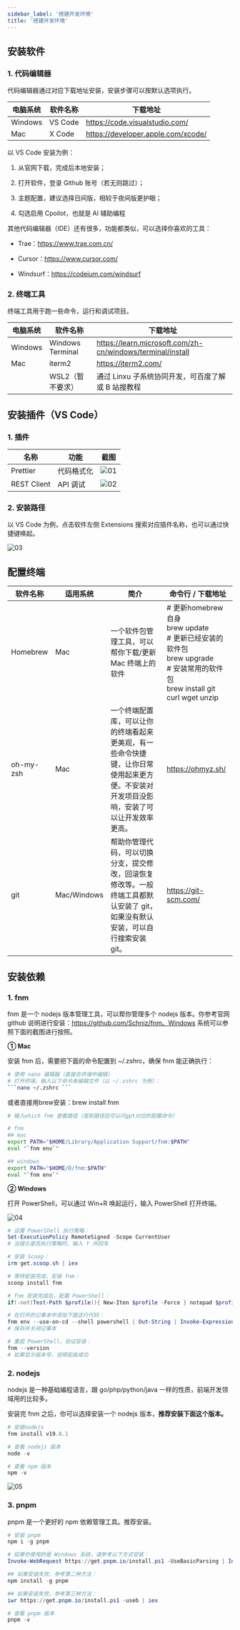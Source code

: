 ```yaml
---
sidebar_label: '搭建开发环境'
title: '搭建开发环境' 
---
```


## 安装软件

### 1. 代码编辑器

代码编辑器通过对应下载地址安装，安装步骤可以按默认选项执行。

| 电脑系统    | 软件名称    | 下载地址                               |
| ------- | ------- | ---------------------------------- |
| Windows | VS Code | https://code.visualstudio.com/     |
| Mac     | X Code  | https://developer.apple.com/xcode/ |

以 VS Code 安装为例：

1. 从官网下载，完成后本地安装；

2. 打开软件，登录 Github 账号（若无则跳过）；

3. 主题配置，建议选择日间版，相较于夜间版更护眼；

4. 勾选启用 Cpoilot，也就是 AI 辅助编程



其他代码编辑器（IDE）还有很多，功能都类似，可以选择你喜欢的工具：

* Trae：https://www.trae.com.cn/

* Cursor：https://www.cursor.com/

* Windsurf：https://codeium.com/windsurf



### 2. 终端工具

终端工具用于跑一些命令，运行和调试项目。

| 电脑系统    | 软件名称             | 下载地址                                                       |
| ------- | ---------------- | ---------------------------------------------------------- |
| Windows | Windows Terminal | https://learn.microsoft.com/zh-cn/windows/terminal/install |
| Mac     | iterm2           | https://iterm2.com/                                        |
|         | WSL2（暂不要求）       | 通过 Linxu 子系统协同开发，可百度了解或 B 站搜教程        |



## 安装插件（VS Code）

### 1. 插件

| 名称          | 功能     | 截图|
| ----------- | ------ | ----|
| Prettier    | 代码格式化  | ![01](/img/AI/basic/builddev/01.png) |
| REST Client | API 调试 | ![02](/img/AI/basic/builddev/02.png) |

### 2. 安装路径

以 VS Code 为例，点击软件左侧 Extensions 搜索对应插件名称，也可以通过快捷键唤起。

![03](/img/AI/basic/builddev/03.png)



## 配置终端

| 软件名称      | 适用系统        | 简介| 命令行 / 下载地址           |
| --------- | ----------- | ---- | -------------------- |
| Homebrew  | Mac         | 一个软件包管理工具，可以帮你下载/更新Mac 终端上的软件  | # 更新homebrew自身 <br/>brew update<br/> # 更新已经安装的软件包<br/>brew upgrade<br/># 安装常用的软件包 <br/>brew install git curl wget unzip<br/>|
| oh-my-zsh | Mac         | 一个终端配置库，可以让你的终端看起来更美观，有一些命令快捷键，让你日常使用起来更方便。不安装对开发项目没影响，安装了可以让开发效率更高。 | https://ohmyz.sh/    |
| git       | Mac/Windows | 帮助你管理代码，可以切换分支，提交修改，回滚恢复修改等。一般终端工具都默认安装了 git，如果没有默认安装，可以自行搜索安装 git。  | https://git-scm.com/ |

## 安装依赖

### 1. fnm

fnm 是一个 nodejs 版本管理工具，可以帮你管理多个 nodejs 版本。你参考官网 github 说明进行安装：https://github.com/Schniz/fnm。Windows 系统可以参照下面的截图进行按照。

**① Mac**

安装 fnm 后，需要把下面的命令配置到 \~/.zshrc，确保 fnm 能正确执行：

````bash
# 使用 nano 编辑器（直接在终端中编辑）
# 打开终端，输入以下命令来编辑文件（以 ~/.zshrc 为例）：
```nano ~/.zshrc ```
````

或者直接用brew安装：brew install fnm

```bash
# 输入which fnm 查看路径（查到路径后可以问gpt对应的配置命令）

# fnm
## mac
export PATH="$HOME/Library/Application Support/fnm:$PATH"
eval "`fnm env`"

## windows
export PATH="$HOME/D/fnm:$PATH"
eval "`fnm env`"
```

**② Windows**

打开 PowerShell，可以通过 Win+R 唤起运行，输入 PowerShell 打开终端。

![04](/img/AI/basic/builddev/04.png)

```powershell
# 设置 PowerShell 执行策略：
Set-ExecutionPolicy RemoteSigned -Scope CurrentUser
# 当提示是否执行策略时，输入 Y 并回车

# 安装 Scoop：
irm get.scoop.sh | iex

# 等待安装完成，安装 fnm：
scoop install fnm

# fnm 安装完成后，配置 PowerShell：
if(-not(Test-Path $profile)){ New-Iten $profile -Force } notepad $profile

# 在打开的记事本中添加下面这行代码：
fnm env --use-on-cd --shell powershell | Out-String | Invoke-Expression
# 保存并关闭记事本

# 重启 PowerShell，验证安装：
fnm --version
# 如果显示版本号，说明安装成功
```

### 2. nodejs

nodejs 是一种基础编程语言，跟 go/php/python/java 一样的性质，前端开发领域用的比较多。

安装完 fnm 之后，你可以选择安装一个 nodejs 版本，**推荐安装下面这个版本。**

```powershell
# 安装nodejs
fnm install v19.8.1

# 查看 nodejs 版本
node -v

# 查看 npm 版本
npm -v
```

![05](/img/AI/basic/builddev/05.png)

### 3. pnpm

pnpm 是一个更好的 npm 依赖管理工具。推荐安装。

```powershell
# 安装 pnpm
npm i -g pnpm

# 如果你使用的是 Windows 系统，请参考以下方式安装：
Invoke-WebRequest https://get.pnpm.io/install.ps1 -UseBasicParsing | Invoke-Expression

## 如果安装失败，参考第二种方法：
npm install -g pnpm

## 如果安装失败，参考第三种方法：
iwr https://get.pnpm.io/install.ps1 -useb | iex

# 查看 pnpm 版本
pnpm -v
``` 